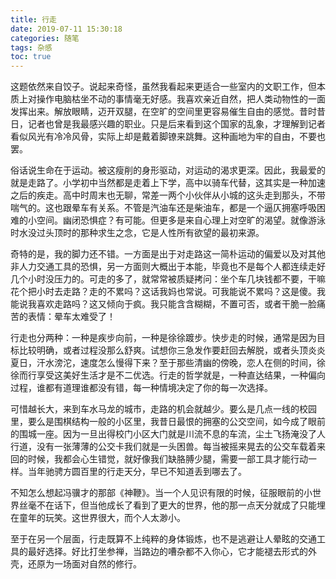 ```yaml
---
title: 行走
date: 2019-07-11 15:30:18
categories: 随笔
tags: 杂感
toc: true
---
```

这题依然来自饺子。说起来奇怪，虽然我看起来更适合一些室内的文职工作，但本质上对操作电脑枯坐不动的事情毫无好感。我喜欢亲近自然，把人类动物性的一面发挥出来。解放眼睛，迈开双腿，在空旷的空间里更容易催生自由的感觉。昔时昔日，记者也曾是我最感兴趣的职业。只是后来看到这个国家的乱象，才理解到记者看似风光有冷冷风骨，实际上却是戴着脚镣来跳舞。这种画地为牢的自由，不要也罢。

俗话说生命在于运动。被这瘦削的身形驱动，对运动的渴求更深。因此，我最爱的就是走路了。小学初中当然都是走着上下学，高中以骑车代替，这其实是一种加速之后的疾走。高中时周末也无聊，常差一两个小伙伴从小城的这头走到那头，不带喘气的。这也跟晕车有关系。不管是汽油车还是柴油车，都是一个逼仄拥塞呼吸困难的小空间。幽闭恐惧症？有可能。但更多是来自心理上对空旷的渴望。就像游泳时水没过头顶时的那种求生之念，它是人性所有欲望的最初来源。

奇特的是，我的脚力还不错。一方面是出于对走路这一简朴运动的偏爱以及对其他非人力交通工具的恐惧，另一方面则大概出于本能，毕竟也不是每个人都连续走好几个小时没压力的。可走的多了，就常常被质疑拷问：坐个车几块钱都不要，干嘛花个把小时去走路？走的不累吗？这话我妈也常说。可我能说不累吗？这是傻。我能说我喜欢走路吗？这又倾向于疯。我只能含含糊糊，不置可否，或者干脆一脸痛苦的表情：晕车太难受了！

行走也分两种：一种是疾步向前，一种是徐徐踱步。快步走的时候，通常是因为目标比较明确，或者过程没那么舒爽。试想你三急发作要赶回去解脱，或者头顶炎炎夏日，汗水滂沱，速度怎么慢得下来？至于那些清幽的傍晚，恋人在侧的时间，徐徐而行享受这美好生活才是不二优选。行走的哲学就是，一种直达结果，一种偏向过程，谁都有道理谁都没有错，每一种情境决定了你的每一次选择。

可惜越长大，来到车水马龙的城市，走路的机会就越少。要么是几点一线的校园里，要么是围棋结构一般的小区里，我昔日最恨的拥塞的公交空间，如今成了眼前的围城一座。因为一旦出得校门小区大门就是川流不息的车流，尘土飞扬淹没了人行道，没有一张薄薄的公交卡我们就是一头困兽。每当被摇来晃去的公交车载着来回的时候，我都会心生错觉，就好像我们缺胳膊少腿，需要一部工具才能行动一样。当年驰骋方圆百里的行走天分，早已不知道丢到哪去了。

不知怎么想起冯骥才的那部《神鞭》。当一个人见识有限的时候，征服眼前的小世界丝毫不在话下，但当他成长了看到了更大的世界，他的那一点天分就成了只能埋在童年的玩笑。这世界很大，而个人太渺小。

至于在另一个层面，行走既算不上纯粹的身体锻炼，也不是逃避让人晕眩的交通工具的最好选择。好比打坐参禅，当路边的嘈杂都不入你心，它才能褪去形式的外壳，还原为一场面对自然的修行。
